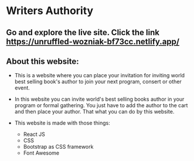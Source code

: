 # Writers Authority
## Go and explore the live site. Click the link https://unruffled-wozniak-bf73cc.netlify.app/

## About this website:
* This is a website where you can place your invitation for inviting world best selling book's author to join your next program, consert or other event.

* In this website you can invite world's best selling books author in your program or formal gathering. You just have to add the author to the cart and then place your author. That what you can do by this website.

* This website is made with those things:
    * React JS
    * CSS
    * Bootstrap as CSS framework
    * Font Awesome